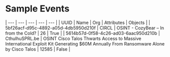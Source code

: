 # Sample Events
| --- | --- | --- | --- | --- |
| UUID | Name | Org | Attributes | Objects |
| 5bf26acf-d95c-4892-a05d-4db5950d210f | CIRCL | OSINT - CozyBear – In from the Cold? | 26 | True |
| 5614b57d-0f58-4c26-ad03-6aac950d210b | CthulhuSPRL.be | OSINT Cisco Talos Thwarts Access to Massive International Exploit Kit Generating $60M Annually From Ransomware Alone by Cisco Talos | 12585 | False |